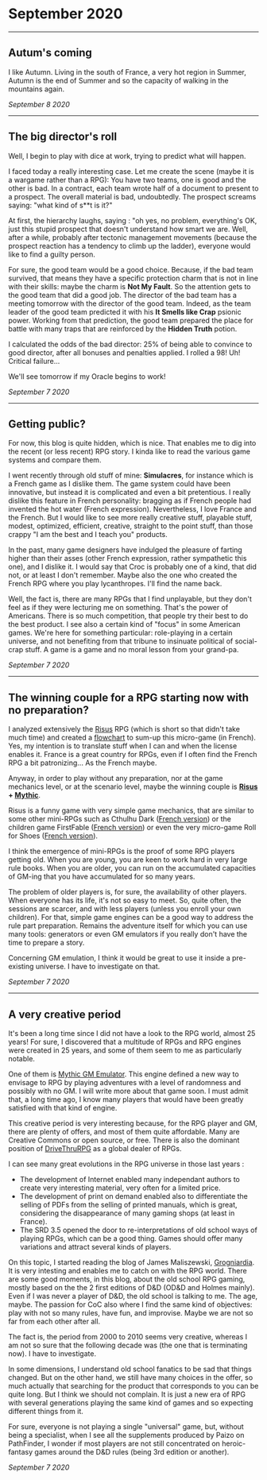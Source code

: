 # September 2020

---

<a name="005"></a>

## Autum's coming

I like Autumn. Living in the south of France, a very hot region in Summer, Autumn is the end of Summer and so the capacity of walking in the mountains again.

_September 8 2020_

---

<a name="004"></a>

## The big director's roll

Well, I begin to play with dice at work, trying to predict what will happen.

I faced today a really interesting case. Let me create the scene (maybe it is a wargame rather than a RPG): You have two teams, one is good and the other is bad. In a contract, each team wrote half of a document to present to a prospect. The overall material is bad, undoubtedly. The prospect screams saying: "what kind of s**t is it?"

At first, the hierarchy laughs, saying : "oh yes, no problem, everything's OK, just this stupid prospect that doesn't understand how smart we are. Well, after a while, probably after tectonic management movements (because the prospect reaction has a tendency to climb up the ladder), everyone would like to find a guilty person.

For sure, the good team would be a good choice. Because, if the bad team survived, that means they have a specific protection charm that is not in line with their skills: maybe the charm is **Not My Fault**. So the attention gets to the good team that did a good job. The director of the bad team has a meeting tomorrow with the director of the good team. Indeed, as the team leader of the good team predicted it with his **It Smells like Crap** psionic power. Working from that prediction, the good team prepared the place for battle with many traps that are reinforced by the **Hidden Truth** potion.

I calculated the odds of the bad director: 25% of being able to convince to good director, after all bonuses and penalties applied. I rolled a 98! Uh! Critical failure...

We'll see tomorrow if my Oracle begins to work!

_September 7 2020_

---

<a name="003"></a>

## Getting public?

For now, this blog is quite hidden, which is nice. That enables me to dig into the recent (or less recent) RPG story. I kinda like to read the various game systems and compare them.

I went recently through old stuff of mine: **Simulacres**, for instance which is a French game as I dislike them. The game system could have been innovative, but instead it is complicated and even a bit pretentious. I really dislike this feature in French personality: bragging as if French people had invented the hot water (French expression). Nevertheless, I love France and the French. But I would like to see more really creative stuff, playable stuff, modest, optimized, efficient, creative, straight to the point stuff, than those crappy "I am the best and I teach you" products.

In the past, many game designers have indulged the pleasure of farting higher than their asses (other French expression, rather sympathetic this one), and I dislike it. I would say that Croc is probably one of a kind, that did not, or at least I don't remember. Maybe also the one who created the French RPG where you play lycanthropes. I'll find the name back.

Well, the fact is, there are many RPGs that I find unplayable, but they don't feel as if they were lecturing me on something. That's the power of Americans. There is so much competition, that people try their best to do the best product. I see also a certain kind of "focus" in some American games. We're here for something particular: role-playing in a certain universe, and not benefiting from that tribune to insinuate political of social-crap stuff. A game is a game and no moral lesson from your grand-pa.

_September 7 2020_

---

<a name="002"></a>

## The winning couple for a RPG starting now with no preparation?

I analyzed extensively the [Risus](http://www.risusiverse.com) RPG (which is short so that didn't take much time) and created a [flowchart](https://github.com/orey/jdr/tree/master/Risus-fr) to sum-up this micro-game (in French). Yes, my intention is to translate stuff when I can and when the license enables it. France is a great country for RPGs, even if I often find the French RPG a bit patronizing... As the French maybe.

Anyway, in order to play without any preparation, nor at the game mechanics level, or  at the scenario level, maybe the winning couple is **[Risus](http://www.risusiverse.com) + [Mythic](https://www.drivethrurpg.com/product/20798/Mythic-Game-Master-Emulator)**.

Risus is a funny game with very simple game mechanics, that are similar to some other mini-RPGs such as Cthulhu Dark ([French version](https://orey.github.io/cthulhu-dark-fr)) or the children game FirstFable ([French version](https://orey.github.io/premierefable)) or even the very micro-game Roll for Shoes ([French version](https://github.com/orey/jdr/tree/master/RollForShoes-fr)).

I think the emergence of mini-RPGs is the proof of some RPG players getting old. When you are young, you are keen to work hard in very large rule books. When you are older, you can run on the accumulated capacities of GM-ing that you have accumulated for so many years.

The problem of older players is, for sure, the availability of other players. When everyone has its life, it's not so easy to meet. So, quite often, the sessions are scarcer, and with less players (unless you enroll your own children). For that, simple game engines can be a good way to address the rule part preparation. Remains the adventure itself for which you can use many tools: generators or even GM emulators if you really don't have the time to prepare a story.

Concerning GM emulation, I think it would be great to use it inside a pre-existing universe. I have to investigate on that.

_September 7 2020_

---

<a name="001"></a>

## A very creative period

It's been a long time since I did not have a look to the RPG world, almost 25 years! For sure, I discovered that a multitude of RPGs and RPG engines were created in 25 years, and some of them seem to me as particularly notable.

One of them is [Mythic GM Emulator](https://www.drivethrurpg.com/product/20798/Mythic-Game-Master-Emulator). This engine defined a new way to envisage to RPG by playing adventures with a level of randomness and possibly with no GM. I will write more about that game soon. I must admit that, a long time ago, I know many players that would have been greatly satisfied with that kind of engine.

This creative period is very interesting because, for the RPG player and GM, there are plenty of offers, and most of them quite affordable. Many are Creative Commons or open source, or free. There is also the dominant position of [DriveThruRPG](https://www.drivethrurpg.com/) as a global dealer of RPGs.

I can see many great evolutions in the RPG universe in those last years :

* The development of Internet enabled many independant authors to create very interesting material, very often for a limited price.
* The development of print on demand enabled also to differentiate the selling of PDFs from the selling of printed manuals, which is great, considering the disappearance of many gaming shops (at least in France).
* The SRD 3.5 opened the door to re-interpretations of old school ways of playing RPGs, which can be a good thing. Games should offer many variations and attract several kinds of players.

On this topic, I started reading the blog of James Maliszewski, [Grogniardia](https://grognardia.blogspot.com). It is very intesting and enables me to catch on with the RPG world. There are some good moments, in this blog, about the old school RPG gaming, mostly based on the the 2 first editions of D&D (OD&D and Holmes mainly). Even if I was never a player of D&D, the old school is talking to me. The age, maybe. The passion for CoC also where I find the same kind of objectives: play with not so many rules, have fun, and improvise. Maybe we are not so far from each other after all.

The fact is, the period from 2000 to 2010 seems very creative, whereas I am not so sure that the following decade was (the one that is terminating now). I have to investigate.

In some dimensions, I understand old school fanatics to be sad that things changed. But on the other hand, we still have many choices in the offer, so much actually that searching for the product that corresponds to you can be quite long. But I think we should not complain. It is just a new era of RPG with several generations playing the same kind of games and so expecting different things from it.

For sure, everyone is not playing a single "universal" game, but, without being a specialist, when I see all the supplements produced by Paizo on PathFinder, I wonder if most players are not still concentrated on heroic-fantasy games around the D&D rules (being 3rd edition or another).

_September 7 2020_

